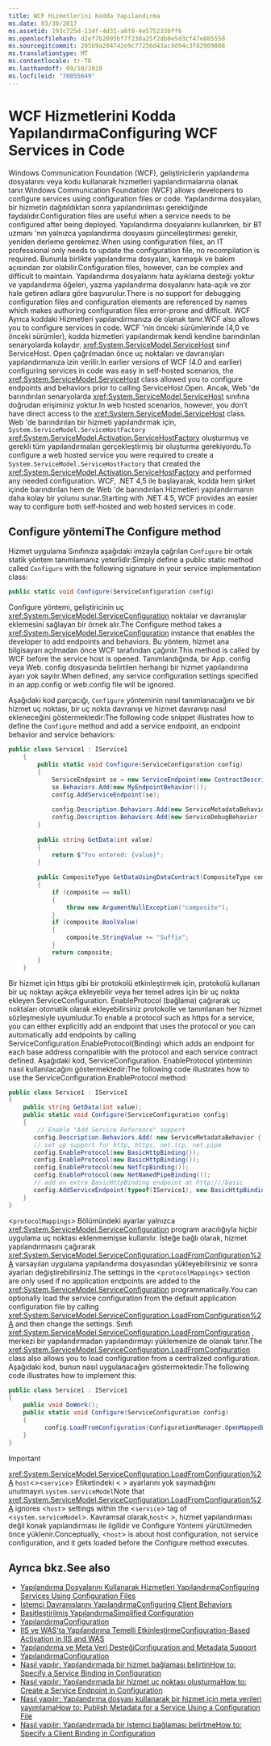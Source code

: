 ```yaml
---
title: WCF Hizmetlerini Kodda Yapılandırma
ms.date: 03/30/2017
ms.assetid: 193c725d-134f-4d31-a8f8-4e575233bff6
ms.openlocfilehash: d2ef7b2095bf7f238a25f2db0e5d3cf47e885550
ms.sourcegitcommit: 205b9a204742e9c77256d43ac9d94c3f82909808
ms.translationtype: MT
ms.contentlocale: tr-TR
ms.lasthandoff: 09/10/2019
ms.locfileid: "70855649"
---
```

# <a name="configuring-wcf-services-in-code"></a><span data-ttu-id="1e8ab-102">WCF Hizmetlerini Kodda Yapılandırma</span><span class="sxs-lookup"><span data-stu-id="1e8ab-102">Configuring WCF Services in Code</span></span>
<span data-ttu-id="1e8ab-103">Windows Communication Foundation (WCF), geliştiricilerin yapılandırma dosyalarını veya kodu kullanarak hizmetleri yapılandırmalarına olanak tanır.</span><span class="sxs-lookup"><span data-stu-id="1e8ab-103">Windows Communication Foundation (WCF) allows developers to configure services using configuration files or code.</span></span>  <span data-ttu-id="1e8ab-104">Yapılandırma dosyaları, bir hizmetin dağıtıldıktan sonra yapılandırılması gerektiğinde faydalıdır.</span><span class="sxs-lookup"><span data-stu-id="1e8ab-104">Configuration files are useful when a service needs to be configured after being deployed.</span></span> <span data-ttu-id="1e8ab-105">Yapılandırma dosyalarını kullanırken, bir BT uzmanı 'nın yalnızca yapılandırma dosyasını güncelleştirmesi gerekir, yeniden derleme gerekmez.</span><span class="sxs-lookup"><span data-stu-id="1e8ab-105">When using configuration files, an IT professional only needs to update the configuration file, no recompilation is required.</span></span> <span data-ttu-id="1e8ab-106">Bununla birlikte yapılandırma dosyaları, karmaşık ve bakım açısından zor olabilir.</span><span class="sxs-lookup"><span data-stu-id="1e8ab-106">Configuration files, however, can be complex and difficult to maintain.</span></span> <span data-ttu-id="1e8ab-107">Yapılandırma dosyalarını hata ayıklama desteği yoktur ve yapılandırma öğeleri, yazma yapılandırma dosyalarını hata-açık ve zor hale getiren adlara göre başvurulur.</span><span class="sxs-lookup"><span data-stu-id="1e8ab-107">There is no support for debugging configuration files and configuration elements are referenced by names which makes authoring configuration files error-prone and difficult.</span></span> <span data-ttu-id="1e8ab-108">WCF Ayrıca koddaki Hizmetleri yapılandırmanıza de olanak tanır.</span><span class="sxs-lookup"><span data-stu-id="1e8ab-108">WCF also allows you to configure services in code.</span></span> <span data-ttu-id="1e8ab-109">WCF 'nin önceki sürümlerinde (4,0 ve önceki sürümler), kodda hizmetleri yapılandırmak kendi kendine barındırılan senaryolarda kolaydır, <xref:System.ServiceModel.ServiceHost> sınıf ServiceHost. Open çağrılmadan önce uç noktaları ve davranışları yapılandırmanıza izin verilir.</span><span class="sxs-lookup"><span data-stu-id="1e8ab-109">In earlier versions of WCF (4.0 and earlier) configuring services in code was easy in self-hosted scenarios, the <xref:System.ServiceModel.ServiceHost> class allowed you to configure endpoints and behaviors prior to calling ServiceHost.Open.</span></span> <span data-ttu-id="1e8ab-110">Ancak, Web 'de barındırılan senaryolarda <xref:System.ServiceModel.ServiceHost> sınıfına doğrudan erişiminiz yoktur.</span><span class="sxs-lookup"><span data-stu-id="1e8ab-110">In web hosted scenarios, however, you don’t have direct access to the <xref:System.ServiceModel.ServiceHost> class.</span></span> <span data-ttu-id="1e8ab-111">Web 'de barındırılan bir hizmeti yapılandırmak için, `System.ServiceModel.ServiceHostFactory` <xref:System.ServiceModel.Activation.ServiceHostFactory> oluşturmuş ve gerekli tüm yapılandırmaları gerçekleştirmiş bir oluşturma gerekiyordu.</span><span class="sxs-lookup"><span data-stu-id="1e8ab-111">To configure a web hosted service you were required to create a `System.ServiceModel.ServiceHostFactory` that created the <xref:System.ServiceModel.Activation.ServiceHostFactory> and performed any needed configuration.</span></span> <span data-ttu-id="1e8ab-112">WCF, .NET 4,5 ile başlayarak, kodda hem şirket içinde barındırılan hem de Web 'de barındırılan Hizmetleri yapılandırmanın daha kolay bir yolunu sunar.</span><span class="sxs-lookup"><span data-stu-id="1e8ab-112">Starting with .NET 4.5, WCF provides an easier way to configure both self-hosted and web hosted services in code.</span></span>  
  
## <a name="the-configure-method"></a><span data-ttu-id="1e8ab-113">Configure yöntemi</span><span class="sxs-lookup"><span data-stu-id="1e8ab-113">The Configure method</span></span>  
 <span data-ttu-id="1e8ab-114">Hizmet uygulama Sınıfınıza aşağıdaki imzayla çağrılan `Configure` bir ortak statik yöntem tanımlamanız yeterlidir:</span><span class="sxs-lookup"><span data-stu-id="1e8ab-114">Simply define a public static method called `Configure` with the following signature in your service implementation class:</span></span>  
  
```csharp  
public static void Configure(ServiceConfiguration config)  
```  
  
 <span data-ttu-id="1e8ab-115">Configure yöntemi, geliştiricinin uç <xref:System.ServiceModel.ServiceConfiguration> noktalar ve davranışlar eklemesini sağlayan bir örnek alır.</span><span class="sxs-lookup"><span data-stu-id="1e8ab-115">The Configure method takes a <xref:System.ServiceModel.ServiceConfiguration> instance that enables the developer to add endpoints and behaviors.</span></span> <span data-ttu-id="1e8ab-116">Bu yöntem, hizmet ana bilgisayarı açılmadan önce WCF tarafından çağırılır.</span><span class="sxs-lookup"><span data-stu-id="1e8ab-116">This method is called by WCF before the service host is opened.</span></span> <span data-ttu-id="1e8ab-117">Tanımlandığında, bir App. config veya Web. config dosyasında belirtilen herhangi bir hizmet yapılandırma ayarı yok sayılır.</span><span class="sxs-lookup"><span data-stu-id="1e8ab-117">When defined, any service configuration settings specified in an app.config or web.config file will be ignored.</span></span>  
  
 <span data-ttu-id="1e8ab-118">Aşağıdaki kod parçacığı, `Configure` yönteminin nasıl tanımlanacağını ve bir hizmet uç noktası, bir uç nokta davranışı ve hizmet davranışı nasıl ekleneceğini göstermektedir:</span><span class="sxs-lookup"><span data-stu-id="1e8ab-118">The following code snippet illustrates how to define the `Configure` method and add a service endpoint, an endpoint behavior and service behaviors:</span></span>  
  
```csharp  
public class Service1 : IService1  
    {  
        public static void Configure(ServiceConfiguration config)  
        {  
            ServiceEndpoint se = new ServiceEndpoint(new ContractDescription("IService1"), new BasicHttpBinding(), new EndpointAddress("basic"));  
            se.Behaviors.Add(new MyEndpointBehavior());  
            config.AddServiceEndpoint(se);  
  
            config.Description.Behaviors.Add(new ServiceMetadataBehavior { HttpGetEnabled = true });  
            config.Description.Behaviors.Add(new ServiceDebugBehavior { IncludeExceptionDetailInFaults = true });  
        }  
  
        public string GetData(int value)  
        {  
            return $"You entered: {value}";
        }  
  
        public CompositeType GetDataUsingDataContract(CompositeType composite)  
        {  
            if (composite == null)  
            {  
                throw new ArgumentNullException("composite");  
            }  
            if (composite.BoolValue)  
            {  
                composite.StringValue += "Suffix";  
            }  
            return composite;  
        }  
    }  
```  
  
 <span data-ttu-id="1e8ab-119">Bir hizmet için https gibi bir protokolü etkinleştirmek için, protokolü kullanan bir uç noktayı açıkça ekleyebilir veya her temel adres için bir uç nokta ekleyen ServiceConfiguration. EnableProtocol (bağlama) çağırarak uç noktaları otomatik olarak ekleyebilirsiniz protokolle ve tanımlanan her hizmet sözleşmesiyle uyumludur.</span><span class="sxs-lookup"><span data-stu-id="1e8ab-119">To enable a protocol such as https for a service, you can either explicitly add an endpoint that uses the protocol or you can automatically add endpoints by calling ServiceConfiguration.EnableProtocol(Binding) which adds an endpoint for each base address compatible with the protocol and each service contract defined.</span></span> <span data-ttu-id="1e8ab-120">Aşağıdaki kod, ServiceConfiguration. EnableProtocol yönteminin nasıl kullanılacağını göstermektedir:</span><span class="sxs-lookup"><span data-stu-id="1e8ab-120">The following code illustrates how to use the ServiceConfiguration.EnableProtocol method:</span></span>  
  
```csharp  
public class Service1 : IService1   
{   
    public string GetData(int value);   
    public static void Configure(ServiceConfiguration config)   
    {   
        // Enable "Add Service Reference" support   
       config.Description.Behaviors.Add( new ServiceMetadataBehavior { HttpGetEnabled = true });   
       // set up support for http, https, net.tcp, net.pipe   
       config.EnableProtocol(new BasicHttpBinding());   
       config.EnableProtocol(new BasicHttpBinding());   
       config.EnableProtocol(new NetTcpBinding());   
       config.EnableProtocol(new NetNamedPipeBinding());   
       // add an extra BasicHttpBinding endpoint at http:///basic   
       config.AddServiceEndpoint(typeof(IService1), new BasicHttpBinding(),"basic");   
    }   
}   
```  
  
 <span data-ttu-id="1e8ab-121"><`protocolMappings`> Bölümündeki ayarlar yalnızca <xref:System.ServiceModel.ServiceConfiguration> program aracılığıyla hiçbir uygulama uç noktası eklenmemişse kullanılır. İsteğe bağlı olarak, hizmet yapılandırmasını çağırarak <xref:System.ServiceModel.ServiceConfiguration.LoadFromConfiguration%2A> varsayılan uygulama yapılandırma dosyasından yükleyebilirsiniz ve sonra ayarları değiştirebilirsiniz.</span><span class="sxs-lookup"><span data-stu-id="1e8ab-121">The settings in the <`protocolMappings`> section are only used if no application endpoints are added to the <xref:System.ServiceModel.ServiceConfiguration> programmatically.You can optionally load the service configuration from the default application configuration file by calling <xref:System.ServiceModel.ServiceConfiguration.LoadFromConfiguration%2A> and then change the settings.</span></span> <span data-ttu-id="1e8ab-122">Sınıfı <xref:System.ServiceModel.ServiceConfiguration.LoadFromConfiguration> , merkezi bir yapılandırmadan yapılandırmayı yüklemenize de olanak tanır.</span><span class="sxs-lookup"><span data-stu-id="1e8ab-122">The <xref:System.ServiceModel.ServiceConfiguration.LoadFromConfiguration> class also allows you to load configuration from a centralized configuration.</span></span> <span data-ttu-id="1e8ab-123">Aşağıdaki kod, bunun nasıl uygulanacağını göstermektedir:</span><span class="sxs-lookup"><span data-stu-id="1e8ab-123">The following code illustrates how to implement this:</span></span>  
  
```csharp
public class Service1 : IService1   
{   
    public void DoWork();   
    public static void Configure(ServiceConfiguration config)   
    {   
          config.LoadFromConfiguration(ConfigurationManager.OpenMappedExeConfiguration(new ExeConfigurationFileMap { ExeConfigFilename = @"c:\sharedConfig\MyConfig.config" }, ConfigurationUserLevel.None));   
    }   
}  
```  
  
> [!IMPORTANT]
> <span data-ttu-id="1e8ab-124"><xref:System.ServiceModel.ServiceConfiguration.LoadFromConfiguration%2A> `host`<><`service`> Etiketindeki < > ayarlarını yok saymadığını unutmayın.`system.serviceModel`</span><span class="sxs-lookup"><span data-stu-id="1e8ab-124">Note that <xref:System.ServiceModel.ServiceConfiguration.LoadFromConfiguration%2A> ignores <`host`> settings within the <`service`> tag of <`system.serviceModel`>.</span></span> <span data-ttu-id="1e8ab-125">Kavramsal olarak,`host`< >, hizmet yapılandırması değil konak yapılandırması ile ilgilidir ve Configure Yöntemi yürütülmeden önce yüklenir.</span><span class="sxs-lookup"><span data-stu-id="1e8ab-125">Conceptually, <`host`> is about host configuration, not service configuration, and it gets loaded before the Configure method executes.</span></span>  
  
## <a name="see-also"></a><span data-ttu-id="1e8ab-126">Ayrıca bkz.</span><span class="sxs-lookup"><span data-stu-id="1e8ab-126">See also</span></span>

- [<span data-ttu-id="1e8ab-127">Yapılandırma Dosyalarını Kullanarak Hizmetleri Yapılandırma</span><span class="sxs-lookup"><span data-stu-id="1e8ab-127">Configuring Services Using Configuration Files</span></span>](../../../docs/framework/wcf/configuring-services-using-configuration-files.md)
- [<span data-ttu-id="1e8ab-128">İstemci Davranışlarını Yapılandırma</span><span class="sxs-lookup"><span data-stu-id="1e8ab-128">Configuring Client Behaviors</span></span>](../../../docs/framework/wcf/configuring-client-behaviors.md)
- [<span data-ttu-id="1e8ab-129">Basitleştirilmiş Yapılandırma</span><span class="sxs-lookup"><span data-stu-id="1e8ab-129">Simplified Configuration</span></span>](../../../docs/framework/wcf/simplified-configuration.md)
- [<span data-ttu-id="1e8ab-130">Yapılandırma</span><span class="sxs-lookup"><span data-stu-id="1e8ab-130">Configuration</span></span>](../../../docs/framework/wcf/samples/configuration-sample.md)
- [<span data-ttu-id="1e8ab-131">IIS ve WAS'ta Yapılandırma Temelli Etkinleştirme</span><span class="sxs-lookup"><span data-stu-id="1e8ab-131">Configuration-Based Activation in IIS and WAS</span></span>](../../../docs/framework/wcf/feature-details/configuration-based-activation-in-iis-and-was.md)
- [<span data-ttu-id="1e8ab-132">Yapılandırma ve Meta Veri Desteği</span><span class="sxs-lookup"><span data-stu-id="1e8ab-132">Configuration and Metadata Support</span></span>](../../../docs/framework/wcf/extending/configuration-and-metadata-support.md)
- [<span data-ttu-id="1e8ab-133">Yapılandırma</span><span class="sxs-lookup"><span data-stu-id="1e8ab-133">Configuration</span></span>](../../../docs/framework/wcf/diagnostics/exceptions-reference/configuration.md)
- [<span data-ttu-id="1e8ab-134">Nasıl yapılır: Yapılandırmada bir hizmet bağlaması belirtin</span><span class="sxs-lookup"><span data-stu-id="1e8ab-134">How to: Specify a Service Binding in Configuration</span></span>](../../../docs/framework/wcf/how-to-specify-a-service-binding-in-configuration.md)
- [<span data-ttu-id="1e8ab-135">Nasıl yapılır: Yapılandırmada bir hizmet uç noktası oluşturma</span><span class="sxs-lookup"><span data-stu-id="1e8ab-135">How to: Create a Service Endpoint in Configuration</span></span>](../../../docs/framework/wcf/feature-details/how-to-create-a-service-endpoint-in-configuration.md)
- [<span data-ttu-id="1e8ab-136">Nasıl yapılır: Yapılandırma dosyası kullanarak bir hizmet için meta verileri yayımlama</span><span class="sxs-lookup"><span data-stu-id="1e8ab-136">How to: Publish Metadata for a Service Using a Configuration File</span></span>](../../../docs/framework/wcf/feature-details/how-to-publish-metadata-for-a-service-using-a-configuration-file.md)
- [<span data-ttu-id="1e8ab-137">Nasıl yapılır: Yapılandırmada bir Istemci bağlaması belirtme</span><span class="sxs-lookup"><span data-stu-id="1e8ab-137">How to: Specify a Client Binding in Configuration</span></span>](../../../docs/framework/wcf/how-to-specify-a-client-binding-in-configuration.md)
